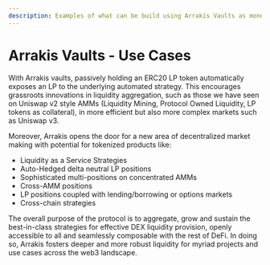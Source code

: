 ```yaml
---
description: Examples of what can be build using Arrakis Vaults as money legos
---
```


# Arrakis Vaults - Use Cases

With Arrakis vaults, passively holding an ERC20 LP token automatically exposes an LP to the underlying automated strategy. This encourages grassroots innovations in liquidity aggregation, such as those we have seen on Uniswap v2 style AMMs (Liquidity Mining, Protocol Owned Liquidity, LP tokens as collateral), in more efficient but also more complex markets such as Uniswap v3.

Moreover, Arrakis opens the door for a new area of decentralized market making with potential for tokenized products like:

* Liquidity as a Service Strategies
* Auto-Hedged delta neutral LP positions
* Sophisticated multi-positions on concentrated AMMs
* Cross-AMM positions
* LP positions coupled with lending/borrowing or options markets
* Cross-chain strategies

The overall purpose of the protocol is to aggregate, grow and sustain the best-in-class strategies for effective DEX liquidity provision, openly accessible to all and seamlessly composable with the rest of DeFi. In doing so, Arrakis fosters deeper and more robust liquidity for myriad projects and use cases across the web3 landscape.
